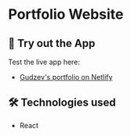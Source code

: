 # Portfolio Website

## 🔗 Try out the App

Test the live app here:

- [Gudzev's portfolio on Netlify](https://gudzev.netlify.app/)

## 🛠️ Technologies used

- React
